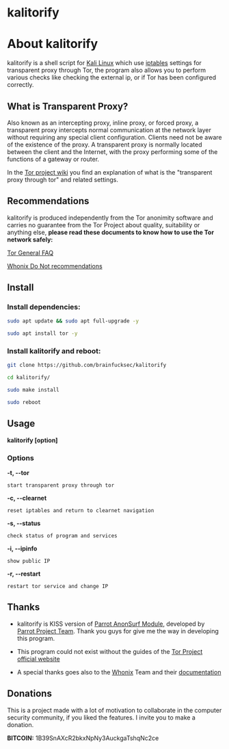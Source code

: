 # kalitorify

# About kalitorify

kalitorify is a shell script for [Kali Linux](https://www.kali.org/) which use [iptables](https://www.netfilter.org/projects/iptables/index.html) settings for transparent proxy through Tor, the program also allows you to perform various checks like checking the external ip, or if Tor has been configured correctly.

## What is Transparent Proxy?

Also known as an intercepting proxy, inline proxy, or forced proxy, a transparent proxy intercepts normal communication at the network layer without requiring any special client configuration. Clients need not be aware of the existence of the proxy. A transparent proxy is normally located between the client and the Internet, with the proxy performing some of the functions of a gateway or router.

In the [Tor project wiki](https://trac.torproject.org/projects/tor/wiki/doc/TransparentProxy) you find an explanation of what is the "transparent proxy through tor" and related settings.

## Recommendations

kalitorify is produced independently from the Tor anonimity software and carries no guarantee from the Tor Project about quality, suitability or anything else, **please read these documents to know how to use the Tor network safely:**

[Tor General FAQ](https://www.torproject.org/docs/faq.html.en)

[Whonix Do Not recommendations](https://www.whonix.org/wiki/DoNot)

## Install

### Install dependencies:
```bash
sudo apt update && sudo apt full-upgrade -y

sudo apt install tor -y
```

### Install kalitorify and reboot:
```bash
git clone https://github.com/brainfucksec/kalitorify

cd kalitorify/

sudo make install

sudo reboot
```

## Usage

**kalitorify [option]**

### Options

**-t, --tor**

    start transparent proxy through tor

**-c, --clearnet**

    reset iptables and return to clearnet navigation

**-s, --status**

    check status of program and services

**-i, --ipinfo**

    show public IP

**-r, --restart**

    restart tor service and change IP

## Thanks

* kalitorify is KISS version of [Parrot AnonSurf Module](https://github.com/parrotsec/anonsurf), developed by [Parrot Project Team](https://docs.parrotsec.org/developers). Thank you guys for give me the way in developing this program.

* This program could not exist without the guides of the [Tor Project official website](https://www.torproject.org/)

* A special thanks goes also to the [Whonix](https://www.whonix.org/) Team and their [documentation](https://www.whonix.org/wiki/Documentation)

## Donations

This is a project made with a lot of motivation to collaborate in the computer security community, if you liked the features. I invite you to make a donation.

**BITCOIN:** 1B39SnAXcR2bkxNpNy3AuckgaTshqNc2ce
